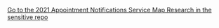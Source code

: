 [Go to the 2021 Appointment Notifications Service Map Research in the sensitive repo](https://github.com/department-of-veterans-affairs/va.gov-team-sensitive/tree/master/products/health-care/appointments/research/2021-10-appointment-notifications-service-map)